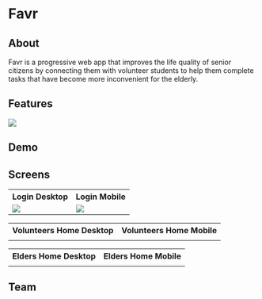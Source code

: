 # Favr

## About
Favr is a progressive web app that improves the life quality of senior citizens by connecting them with volunteer students to help them complete tasks that have become more inconvenient for the elderly.

## Features
<img src="https://github.com/user-attachments/assets/991b56b9-85ba-48f1-8daf-7b5c1fadcb7a" />

## Demo

## Screens
<table>  
    <th>Login Desktop</th>
    <th>Login Mobile</th>
    <tr>
        <td>
            <img src="https://github.com/user-attachments/assets/07f1213b-af01-4e3a-8208-f00f7edc311c"/>
        </td>
        <td>
            <img src="https://github.com/user-attachments/assets/e1ad16b8-e67f-4fce-bd87-177b39abab99"/>
        </td>
    </tr>
</table>

<table>  
    <th>Volunteers Home Desktop</th>
    <th>Volunteers Home Mobile</th>
    <tr>
        <td>
            <img src=""/>
        </td>
        <td>
            <img src=""/>
        </td>
    </tr>
</table>

<table>  
    <th>Elders Home Desktop</th>
    <th>Elders Home Mobile</th>
    <tr>
        <td>
            <img src=""/>
        </td>
        <td>
            <img src=""/>
        </td>
    </tr>
</table>

## Team 
